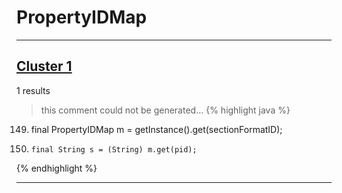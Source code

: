 # PropertyIDMap

***

## [Cluster 1](./1)
1 results
> this comment could not be generated...
{% highlight java %}
149. final PropertyIDMap m = getInstance().get(sectionFormatID);
154.     final String s = (String) m.get(pid);
{% endhighlight %}

***

